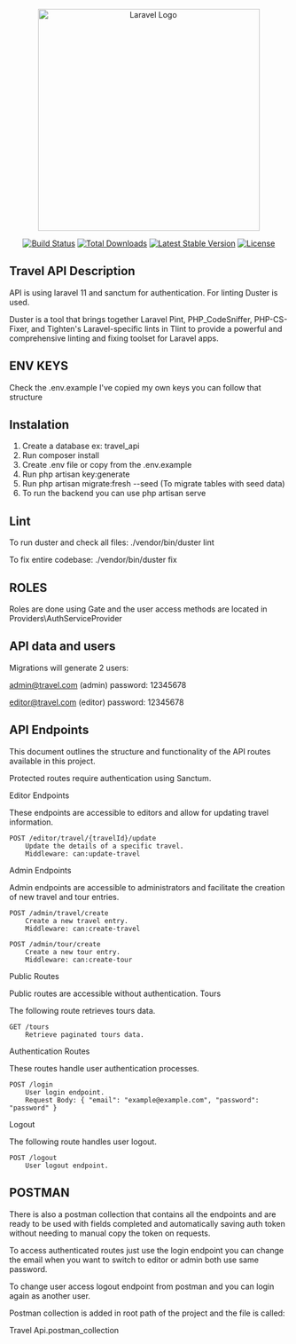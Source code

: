 <p align="center"><a href="https://laravel.com" target="_blank"><img src="https://raw.githubusercontent.com/laravel/art/master/logo-lockup/5%20SVG/2%20CMYK/1%20Full%20Color/laravel-logolockup-cmyk-red.svg" width="400" alt="Laravel Logo"></a></p>

<p align="center">
<a href="https://github.com/laravel/framework/actions"><img src="https://github.com/laravel/framework/workflows/tests/badge.svg" alt="Build Status"></a>
<a href="https://packagist.org/packages/laravel/framework"><img src="https://img.shields.io/packagist/dt/laravel/framework" alt="Total Downloads"></a>
<a href="https://packagist.org/packages/laravel/framework"><img src="https://img.shields.io/packagist/v/laravel/framework" alt="Latest Stable Version"></a>
<a href="https://packagist.org/packages/laravel/framework"><img src="https://img.shields.io/packagist/l/laravel/framework" alt="License"></a>
</p>

## Travel API Description

API is using laravel 11 and sanctum for authentication.
For linting Duster is used.

Duster is a tool that brings together Laravel Pint, PHP_CodeSniffer, PHP-CS-Fixer, and Tighten's Laravel-specific lints in Tlint to provide a powerful and comprehensive linting and fixing toolset for Laravel apps.

## ENV KEYS
Check the .env.example I've copied my own keys you can follow that structure

## Instalation

1. Create a database ex: travel_api
2. Run composer install
3. Create .env file or copy from the .env.example
4. Run php artisan key:generate
5. Run php artisan migrate:fresh --seed (To migrate tables with seed data)
6. To run the backend you can use php artisan serve

## Lint
To run duster and check all files: ./vendor/bin/duster lint 
<!--  -->
To fix entire codebase: ./vendor/bin/duster fix

## ROLES
Roles are done using Gate and the user access methods are located in Providers\AuthServiceProvider

## API data and users
Migrations will generate 2 users:

admin@travel.com (admin) password: 12345678

editor@travel.com (editor) password: 12345678

## API Endpoints
This document outlines the structure and functionality of the API routes available in this project.


Protected routes require authentication using Sanctum.

Editor Endpoints

These endpoints are accessible to editors and allow for updating travel information.

    POST /editor/travel/{travelId}/update
        Update the details of a specific travel.
        Middleware: can:update-travel

Admin Endpoints

Admin endpoints are accessible to administrators and facilitate the creation of new travel and tour entries.

    POST /admin/travel/create
        Create a new travel entry.
        Middleware: can:create-travel

    POST /admin/tour/create
        Create a new tour entry.
        Middleware: can:create-tour

Public Routes

Public routes are accessible without authentication.
Tours

The following route retrieves tours data.

    GET /tours
        Retrieve paginated tours data.

Authentication Routes

These routes handle user authentication processes.

    POST /login
        User login endpoint.
        Request Body: { "email": "example@example.com", "password": "password" }

Logout

The following route handles user logout.

    POST /logout
        User logout endpoint.


## POSTMAN 
There is also a postman collection that contains all the endpoints and are ready to be used with fields completed and automatically saving auth token without needing to manual copy the token on requests.

To access authenticated routes just use the login endpoint you can change the email when you want to switch to editor or admin both use same password.

To change user access logout endpoint from postman and you can login again as another user.

Postman collection is added in root path of the project and the file is called:

Travel Api.postman_collection

